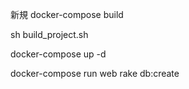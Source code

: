 新規
docker-compose build

sh build_project.sh

docker-compose up -d

docker-compose run web rake db:create